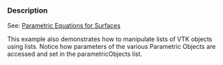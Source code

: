 ### Description
See: [Parametric Equations for Surfaces](http://www.vtk.org/wp-content/uploads/2015/11/ParametricSurfaces.pdf)

This example also demonstrates how to manipulate lists of VTK objects using lists. Notice how parameters of the various Parametric Objects are accessed and set in the parametricObjects list.
